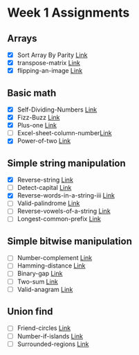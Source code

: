# Week 1 Assignments

## Arrays

-   [x] Sort Array By Parity [Link](https://leetcode.com/problems/sort-array-by-parity)
-   [x] transpose-matrix [Link](https://leetcode.com/problems/transpose-matrix)
-   [x] flipping-an-image [Link](https://leetcode.com/problems/flipping-an-image)

## Basic math

-   [x] Self-Dividing-Numbers [Link](https://leetcode.com/problems/self-dividing-numbers)
-   [x] Fizz-Buzz [Link](https://leetcode.com/problems/fizz-buzz)
-   [x] Plus-one [Link](https://leetcode.com/problems/plus-one)
-   [ ] Excel-sheet-column-number[Link](https://leetcode.com/problems/excel-sheet-column-number)
-   [x] Power-of-two [Link](https://leetcode.com/problems/power-of-two)

## Simple string manipulation

-   [x] Reverse-string [Link](https://leetcode.com/problems/reverse-string)
-   [ ] Detect-capital [Link](https://leetcode.com/problems/detect-capital)
-   [x] Reverse-words-in-a-string-iii [Link](https://leetcode.com/problems/reverse-words-in-a-string-iii)
-   [ ] Valid-palindrome [Link](https://leetcode.com/problems/valid-palindrome)
-   [ ] Reverse-vowels-of-a-string [Link](https://leetcode.com/problems/reverse-vowels-of-a-string)
-   [ ] Longest-common-prefix [Link](https://leetcode.com/problems/longest-common-prefix)

## Simple bitwise manipulation

-   [ ] Number-complement [Link](https://leetcode.com/problems/number-complement)
-   [ ] Hamming-distance [Link](https://leetcode.com/problems/hamming-distance/)
-   [ ] Binary-gap [Link](https://leetcode.com/problems/binary-gap)
-   [ ] Two-sum [Link](https://leetcode.com/problems/two-sum/)
-   [ ] Valid-anagram [Link](https://leetcode.com/problems/valid-anagram/)

## Union find

-   [ ] Friend-circles [Link](https://leetcode.com/problems/friend-circles)
-   [ ] Number-if-islands [Link](https://leetcode.com/problems/number-of-islands)
-   [ ] Surrounded-regions [Link](https://leetcode.com/problems/surrounded-regions)
